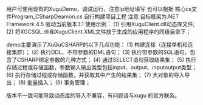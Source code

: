 用户可使用现有的XuguDemo，调试运行，注意Ip地址填写
也可以根据 核心cs文件Program_CSharpDeamon.cs 自行构建项目工程
注意 目标框架为.NET Framework 4.5
驱动当前版本3.1
使用示例：
(1) 引用XuguClient.dll动态库文件;
(2) 将XGCSQL.dll和XuguClient.XML文件放于生成的应用程序的同级目录下；

demo主要演示了XuGuCSHARP的以下几点功能：
(1) 构建连接（连接单机和连接集群）；
(2) 执行DDL、不带参数的DML语句；
(3) 执行带参数的SQL语句，包含了CSHARP绑定参数的几种方式；
(4) 通过SELECT语句获取结果集；
(5) 执行存储过程或存储函数，参数输入输出类型包括input、output、inputoutput类型；
(6) 执行存储过程或存储函数，并获取其中产生的结果集；
(7) 大对象的导入导出；
(8) 批量插入；
(9) 事务管理；

版本不一致可能导致动态库的导入不兼容，有问题请与xugu 的官方联系。
